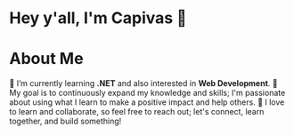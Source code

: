 # Hey y'all, I'm Capivas 🤠

# About Me
  🌱 I’m currently learning <b>.NET</b> and also interested in <b>Web Development</b>.
  🎯 My goal is to continuously expand my knowledge and skills; I'm passionate about using what I learn to make a positive impact and help others.
  👯 I love to learn and collaborate, so feel free to reach out; let's connect, learn together, and build something!

<!--
**capivas/capivas** is a ✨ _special_ ✨ repository because its `README.md` (this file) appears on your GitHub profile.

Here are some ideas to get you started:

- 🔭 I’m currently working on ...
- 🌱 I’m currently learning ...
- 👯 I’m looking to collaborate on ...
- 🤔 I’m looking for help with ...
- 💬 Ask me about ...
- 📫 How to reach me: ...
- 😄 Pronouns: ...
- ⚡ Fun fact: ...
-->
